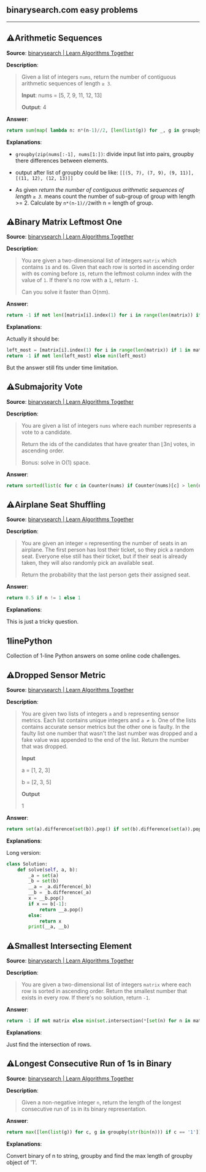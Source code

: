 ## binarysearch.com easy problems

---

## ⚠Arithmetic Sequences

**Source**: [binarysearch | Learn Algorithms Together](https://binarysearch.com/room/Is-Is-3QBtdAZ3vF)

**Description**:

> Given a list of integers `nums`, return the number of contiguous arithmetic sequences of length `≥ 3`.
> 
> **Input**: nums = [5, 7, 9, 11, 12, 13]
> 
> **Output**: 4

**Answer**:

```python
return sum(map( lambda n: n*(n-1)//2, [len(list(g)) for _, g in groupby(zip(nums[:-1], nums[1:]), lambda p: p[1] - p[0])]))
```

**Explanations**:

- `groupby(zip(nums[:-1], nums[1:])`: divide input list into pairs, groupby there differences between elements.

- output after list of groupby could be like: `[[(5, 7), (7, 9), (9, 11)], [(11, 12), (12, 13)]]`

- As given *return the number of contiguous arithmetic sequences of length `≥ 3`.* means count the number of sub-group of group with length >= 2. Calculate by `n*(n-1)//2`with n = length of group.

## ⚠Binary Matrix Leftmost One

**Source**: [binarysearch | Learn Algorithms Together](https://binarysearch.com/problems/Binary-Matrix-Leftmost-One)

**Description**:

> You are given a two-dimensional list of integers `matrix` which contains `1`s and `0`s. Given that each row is sorted in ascending order with `0`s coming before `1`s, return the leftmost column index with the value of `1`. If there's no row with a `1`, return `-1`.
> 
> Can you solve it faster than O(nm).

**Answer**:

```python
return -1 if not len([matrix[i].index(1) for i in range(len(matrix)) if 1 in matrix[i]]) else min([matrix[i].index(1) for i in range(len(matrix)) if 1 in matrix[i]])
```

**Explanations**:

Actually it should be:

```python
left_most = [matrix[i].index(1) for i in range(len(matrix)) if 1 in matrix[i]]
return -1 if not len(left_most) else min(left_most)
```

But the answer still fits under time limitation.

## ⚠Submajority Vote

**Source**: [binarysearch | Learn Algorithms Together](https://binarysearch.com/problems/Submajority-Vote)

**Description**:

> You are given a list of integers `nums` where each number represents a vote to a candidate.
> 
> Return the ids of the candidates that have greater than ⌊3n​⌋ votes, in ascending order.
> 
> Bonus: solve in O(1) space.

**Answer**:

```python
return sorted(list(c for c in Counter(nums) if Counter(nums)[c] > len(nums)/3))
```

## ⚠Airplane Seat Shuffling

**Source**: [binarysearch | Learn Algorithms Together](https://binarysearch.com/problems/Airplane-Seat-Shuffling)

**Description**:

> You are given an integer `n` representing the number of seats in an airplane. The first person has lost their ticket, so they pick a random seat. Everyone else still has their ticket, but if their seat is already taken, they will also randomly pick an available seat.
> 
> Return the probability that the last person gets their assigned seat.

**Answer**:

```python
return 0.5 if n != 1 else 1
```

**Explanations**:

This is just a tricky question.

## 1linePython

Collection of 1-line Python answers on some online code challenges.

## ⚠Dropped Sensor Metric

**Source**: [binarysearch | Learn Algorithms Together](https://binarysearch.com/problems/Dropped-Sensor-Metric)

**Description**:

> You are given two lists of integers `a` and `b` representing sensor metrics. Each list contains unique integers and `a ≠ b`. One of the lists contains accurate sensor metrics but the other one is faulty. In the faulty list one number that wasn't the last number was dropped and a fake value was appended to the end of the list. Return the number that was dropped.
> 
> **Input**
> 
> a = [1, 2, 3]
> 
> b = [2, 3, 5]
> 
> **Output**
> 
> 1

**Answer**:

```python
return set(a).difference(set(b)).pop() if set(b).difference(set(a)).pop() == b[-1] else set(b).difference(set(a)).pop()
```

**Explanations**:

Long version:

```python
class Solution:
    def solve(self, a, b):
        _a = set(a)
        _b = set(b)
        __a = _a.difference(_b)
        __b = _b.difference(_a)
        x = __b.pop()
        if x == b[-1]:
            return __a.pop()
        else:
            return x
        print(__a, __b)
```

## ⚠Smallest Intersecting Element

**Source**: [binarysearch | Learn Algorithms Together](https://binarysearch.com/problems/Smallest-Intersecting-Element)

**Description**:

> You are given a two-dimensional list of integers `matrix` where each row is sorted in ascending order. Return the smallest number that exists in every row. If there's no solution, return `-1`.

**Answer**:

```python
return -1 if not matrix else min(set.intersection(*[set(n) for n in matrix])) if set.intersection(*[set(n) for n in matrix]) else -1
```

**Explanations**:

Just find the intersection of rows.

## ⚠Longest Consecutive Run of 1s in Binary

**Source**: [binarysearch | Learn Algorithms Together](https://binarysearch.com/problems/Longest-Consecutive-Run-of-1s-in-Binary)

**Description**:

> Given a non-negative integer `n`, return the length of the longest consecutive run of `1`s in its binary representation.

**Answer**:

```python
return max([len(list(g)) for c, g in groupby(str(bin(n))) if c == '1']) if n else 0
```

**Explanations**:

Convert binary of n to string, groupby and find the max length of groupby object of '1'.
